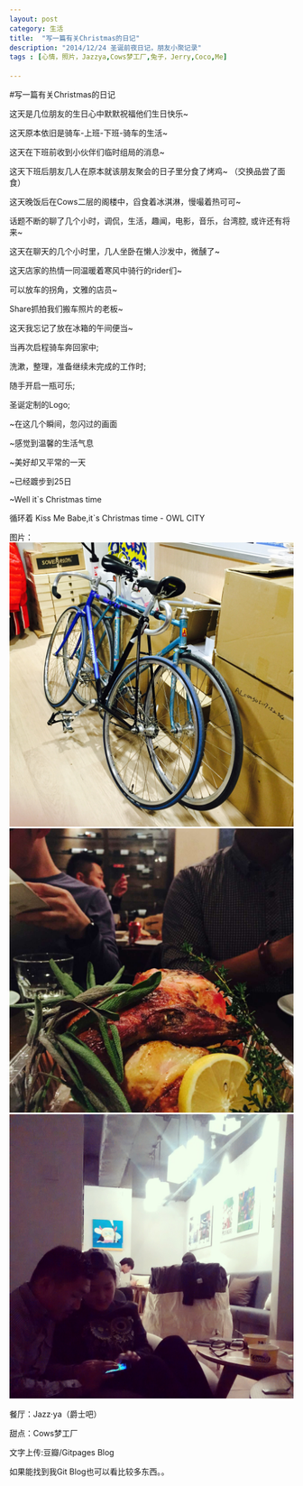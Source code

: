 ```yaml
---
layout: post
category: 生活
title:  "写一篇有关Christmas的日记"
description: "2014/12/24 圣诞前夜日记，朋友小聚记录"
tags : [心情，照片，Jazzya,Cows梦工厂,兔子，Jerry,Coco,Me]

---
```


#写一篇有关Christmas的日记


这天是几位朋友的生日心中默默祝福他们生日快乐~


这天原本依旧是骑车-上班-下班-骑车的生活~


这天在下班前收到小伙伴们临时组局的消息~


这天下班后朋友几人在原本就该朋友聚会的日子里分食了烤鸡~
（交换品尝了面食）


这天晚饭后在Cows二层的阁楼中，舀食着冰淇淋，慢嘬着热可可~


话题不断的聊了几个小时，调侃，生活，趣闻，电影，音乐，台湾腔, 或许还有将来~

这天在聊天的几个小时里，几人坐卧在懒人沙发中，微醺了~

这天店家的热情一同温暖着寒风中骑行的rider们~

可以放车的拐角，文雅的店员~

Share抓拍我们搬车照片的老板~

这天我忘记了放在冰箱的午间便当~

当再次启程骑车奔回家中;

洗漱，整理，准备继续未完成的工作时;

随手开启一瓶可乐;

圣诞定制的Logo;

~在这几个瞬间，忽闪过的画面

~感觉到温馨的生活气息

~美好却又平常的一天

~已经踱步到25日


~Well it`s Christmas time

循环着 Kiss Me Babe,it`s Christmas time - OWL CITY


图片：
![](/images/christmas-2014-12-24-bike.jpg)
![](/images/christmas-2014-12-24.jpg)
![](/images/christmas-2014-12-24-2.jpg)

餐厅：Jazz·ya（爵士吧）

甜点：Cows梦工厂

文字上传:豆瓣/Gitpages Blog


如果能找到我Git Blog也可以看比较多东西。。
